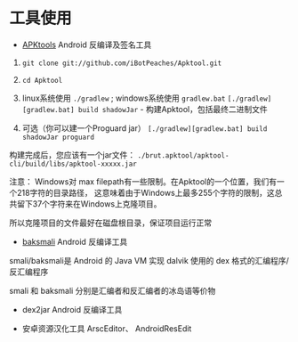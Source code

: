 # 工具使用

- [APKtools](https://ibotpeaches.github.io/Apktool/)
Android 反编译及签名工具

1. `git clone git://github.com/iBotPeaches/Apktool.git`
2. `cd Apktool`
3. linux系统使用 `./gradlew` ; windows系统使用 `gradlew.bat`
   `[./gradlew][gradlew.bat] build shadowJar` - 构建Apktool，包括最终二进制文件
   
4. 可选（你可以建一个Proguard jar） `[./gradlew][gradlew.bat] build shadowJar proguard`

构建完成后，您应该有一个jar文件： `./brut.apktool/apktool-cli/build/libs/apktool-xxxxx.jar`

注意：
Windows对 max filepath有一些限制。在Apktool的一个位置，我们有一个218字符的目录路径，
这意味着由于Windows上最多255个字符的限制，这总共留下37个字符来在Windows上克隆项目。

所以克隆项目的文件最好在磁盘根目录，保证项目运行正常

- [baksmali](https://github.com/JesusFreke/smali)
Android 反编译工具

smali/baksmali是 Android 的 Java VM 实现 dalvik 使用的 dex 格式的汇编程序/反汇编程序

smali 和 baksmali 分别是汇编者和反汇编者的冰岛语等价物

- dex2jar
Android 反编译工具


- 安卓资源汉化工具
ArscEditor、 AndroidResEdit